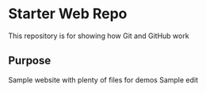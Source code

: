 # Starter Web Repo

This repository is for showing how Git and GitHub work

## Purpose

Sample website with plenty of files for demos
Sample edit
